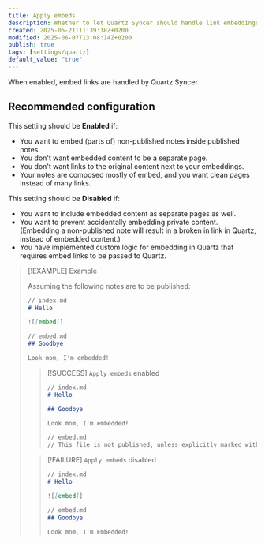 ```yaml
---
title: Apply embeds
description: Whether to let Quartz Syncer should handle link embeddings.
created: 2025-05-21T11:39:18Z+0200
modified: 2025-06-07T13:08:14Z+0200
publish: true
tags: [settings/quartz]
default_value: "true"
---
```


When enabled, embed links are handled by Quartz Syncer.

## Recommended configuration

This setting should be **Enabled** if:

- You want to embed (parts of) non-published notes inside published notes.
- You don't want embedded content to be a separate page.
- You don't want links to the original content next to your embeddings.
- Your notes are composed mostly of embed, and you want clean pages instead of many links.

This setting should be **Disabled** if:

- You want to include embedded content as separate pages as well.
- You want to prevent accidentally embedding private content. (Embedding a non-published note will result in a broken in link in Quartz, instead of embedded content.)
- You have implemented custom logic for embedding in Quartz that requires embed links to be passed to Quartz.

> [!EXAMPLE] Example
>
> Assuming the following notes are to be published:
>
> ```markdown
> // index.md
> # Hello
> 
> ![[embed]]
> ```
>
> ```markdown
> // embed.md
> ## Goodbye
> 
> Look mom, I'm embedded!
> ```
>
> > [!SUCCESS] `Apply embeds` enabled
> >
> > ```markdown
> > // index.md
> > # Hello
> > 
> > ## Goodbye
> > 
> > Look mom, I'm embedded!
> > ```
> >
> > ```markdown
> > // embed.md
> > // This file is not published, unless explicitly marked with the configured publish flag.
> > ```
>
> > [!FAILURE] `Apply embeds` disabled
> >
> > ```markdown
> > // index.md
> > # Hello
> > 
> > ![[embed]]
> > ```
> >
> > ```markdown
> > // embed.md
> > ## Goodbye
> > 
> > Look mom, I'm Embedded!
> > ```
